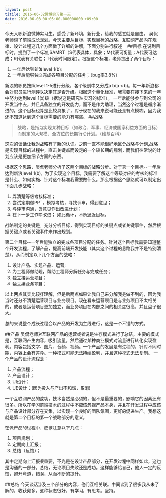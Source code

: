 ```yaml
---
layout: post
titile: 2016-06-02微博实习第一天
date: 2016-06-03 00:05:00.000000000 +09:00
---
```

今天入职新浪微博实习生，感受了新环境，新行业，给我的感觉就是自由。
吴侃老师谈了前端成长规划。今天主要从目标，实现目标的战略，互联网产品内在规律、设计过程这几个方面做了详细的讲解，下面分别进行叙述：
##目标
在说到目标时，提到了一个标准,SAMRT（S代表具体，具象；M代表可衡量；A代表可达成；R代表有关联性；T代表时间限定）。根据这个标准，老师提出了两个目标：

1. 一年后达到新浪level 1(b);
2. 一年后能够独立完成各项目分配的任务；（bug率3.8%）

新浪的职员按照level 1-5进行分级，各个级别中又分成a b(a < b)。每一年新浪都会对职员进行测评以决定其是否升级。根据这个量化标准，我需要在接下来的一年中努力达到level 1(b)级（据说这是研究生实习的标准）。
一年后能够参与到公司的开发当中去，并且具备独立的开发能力，而不是作为助理，当然这个过程是循序渐进的。这个目标也算是比较具象了，对于现在的我来说可能还是有点模糊，因为我还不知道达到这个目标需要的能力有哪些。
##战略
>战略，是指为实现某种目标（如政治、军事、经济或国家利益方面的目标）而制定的大规模、全方位的长期行动计划。（维基百科）

这次的谈话让我对战略有了新的认识。之前一直不能很好地区分战略与计划,战略是实现目标的过程中，直击关键点而设定的一个较长期的规划，而我们往常说的计划应该是更加细节方面的东西。

根据这个思路，吴侃老师分析了这两个目标的战略分步。对于第一个目标--一年后达到新浪level 1(b)。为了实现这个目标，我需要了解这个等级对应的考核的标准是什么、如何实施、针对这个标准我需要做什么。那么根据这个思路就可以制定出下面几步战略：

1. 弄清楚等级考核标准；
2. 尝试定期做PPT，模拟考核，寻找评审，得到意见；
3. 与评审沟通，对意见作出改进计划；
4. 在下一步工作中改进；
如此循环，不断逼近目标。

战略制定的关键是，充分分析目标，得到实现目标的关键点或者关键事件，然后根据关键点或者关键事件来作出规划。

第二个目标--一年后能独立的完成各项目分配的任务。针对这个目标我需要知道整个开发流程，了解产品，提高前端开发技能（其实这个过程的思路我并不是特别清楚）。从而制定以下几个方面的战略：

1. 设计产品、实现产品、运营;
2. 为工程师做助理，帮助工程师分解任务与完成任务；
3. 独立接运营项目；
4. 独立接业务项目；

以上两点其实比较好理解，但是后两点如果让我自己来分解我是做不到的，因为我当时还分不清楚运营项目与业务项目。现在看来运营项目是与业务项目不太相关的，或者是运营项目更加独立，而业务项目在内部之间的相关度很高，并且盘子很大。

总的来说整个成长过程会以产品的开发为主线进行，这是一个不错的方式。

##产品
吴侃老师对互联网产品的运营或者说是生存模式进行了总结。主要的模式是，互联网产生内容，吸引流量，然后通过某种商业模式对流量进行转化实现盈利。内容包括文字、图片、音频、视频。一个产品的发展是有过程的，针对不同时期，内容上会有差异。一种模式可能无法持续盈利，并且这种模式无法复制。
一个产品的设计流程是：

1. 产品流程；
2. 产品设计；
3. UI设计；
4. UE设计；(因为投入与产出不和谐，取消)

一个互联网产品的成功，技术当然是必须的，但不是最重要的，影响它的因素还有很多。所以在学习前端技术的过程中不应该忽视产品本身，并且在开发过程中应该与产品设计部分存在交集，以实现一个良好的团队氛围，更好的促进生产。我想这就是第二个目标的第一个战略部分的意义。

在做产品的过程中，应该注意以下几点：

1. 项目规划；
2. 定期向上汇报；
3. 总结（反馈）；

其中定期向上汇报很重要，不光是在设计产品部分，在开发过程中同样如此，这也是沟通的一部分。总结，无论项目失败还是成功。这样能够给自己，他人一定的反馈，避开弯道，错误，从而不断的提升。

##总结
今天谈话涉及三个部分的内容，他们互相关联。中间谈到了很多我从未了解的，收获颇多。这种状态很好，有学习，有思考。坚持。
